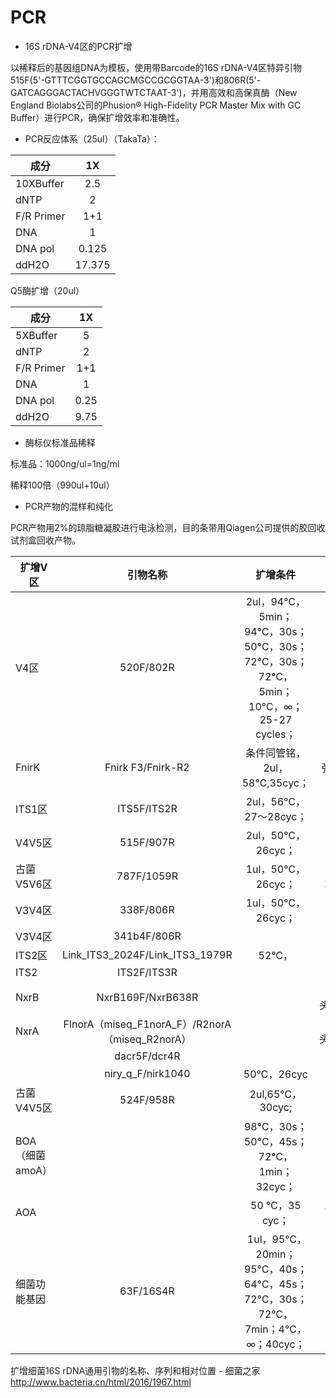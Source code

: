 # PCR
- 16S rDNA-V4区的PCR扩增

以稀释后的基因组DNA为模板，使用带Barcode的16S rDNA-V4区特异引物515F(5'-GTTTCGGTGCCAGCMGCCGCGGTAA-3')和806R(5'-GATCAGGGACTACHVGGGTWTCTAAT-3')，并用高效和高保真酶（New England Biolabs公司的Phusion® High-Fidelity PCR Master Mix with GC Buffer）进行PCR，确保扩增效率和准确性。

- PCR反应体系（25ul）（TakaTa）：

| 成分 | 1X | 
| ------------- |:-------------:| 
| 10XBuffer | 2.5
| dNTP | 2
| F/R Primer | 1+1
| DNA | 1
| DNA pol | 0.125
| ddH2O | 17.375

Q5酶扩增（20ul）

| 成分 | 1X | 
| ------------- |:-------------:| 
| 5XBuffer | 5
| dNTP | 2
| F/R Primer | 1+1
| DNA | 1
| DNA pol | 0.25
| ddH2O | 9.75

- 酶标仪标准品稀释

标准品：1000ng/ul=1ng/ml

稀释100倍（990ul+10ul）




- PCR产物的混样和纯化

PCR产物用2%的琼脂糖凝胶进行电泳检测，目的条带用Qiagen公司提供的胶回收试剂盒回收产物。


| 扩增V区 | 引物名称 | 扩增条件 | 备注 |
| ------------- |:-------------:| :-------------:| :-------------:|
| V4区 | 520F/802R | 2ul，94℃，5min；94℃，30s；50℃，30s；72℃，30s；72℃，5min；10℃，∞；25-27 cycles；		
| FnirK | Fnirk F3/Fnirk-R2 | 条件同管铭，2ul，58℃,35cyc； | 弥散条带		
| ITS1区 | ITS5F/ITS2R | 2ul，56℃，27～28cyc；		
| V4V5区 | 515F/907R | 2ul，50℃，26cyc；		
| 古菌V5V6区 | 787F/1059R | 1ul，50℃，26cyc； | 无接头280 bp
| V3V4区 | 338F/806R | 1ul，50℃，26cyc；	
| V3V4区 | 341b4F/806R | 
| ITS2区 | Link_ITS3_2024F/Link_ITS3_1979R | 52℃， | 500bp
| ITS2 | ITS2F/ITS3R |  | 600bp
| NxrB | NxrB169F/NxrB638R |  | 无接头,500bp
| NxrA | FlnorA（miseq_F1norA_F）/R2norA（miseq_R2norA） |  | 无接头,350bp
|  | dacr5F/dcr4R |  | 750bp
|  | niry_q_F/nirk1040 | 50℃，26cyc | 500bp
| 古菌V4V5区 | 524F/958R | 2ul,65℃，30cyc;  | 500bp
| BOA（细菌amoA） |  | 98℃，30s；50℃，45s；72℃，1min；32cyc； | 
| AOA |  | 50 ℃，35 cyc； | 750 bp
| 细菌功能基因 | 63F/16S4R |  1ul，95℃，20min；95℃，40s；64℃，45s；72℃，30s；72℃，7min；4℃，∞；40cyc； | 314bp





扩增细菌16S rDNA通用引物的名称、序列和相对位置 - 细菌之家
http://www.bacteria.cn/html/2016/1967.html



